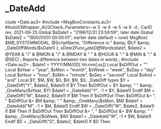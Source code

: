 # _DateAdd
clude &lt;Date.au3> #include &lt;MsgBoxConstants.au3> #AutoIt3Wrapper_AU3Check_Parameters=-w 3 -w 4 -w 5 -w 6 -d ; CarlD rev. 2021-09-25  Global $sDate1 = "2199/12/31 23:59:59"; later date Global $sDate2 = "1900/01/01 00:00:01"; earlier date (default = now)  MsgBox( $MB_SYSTEMMODAL, @ScriptName, "Difference is:" &amp; @LF &amp; _DateDiffWords($sDate1) ); $sDate2  Func _DateDiffWords($date1, $date2 = @YEAR &amp; "/" &amp; @MON &amp; "/" &amp; @MDAY &amp; " " &amp; @HOUR &amp; ":" &amp; @MIN &amp; ":" &amp; @SEC) ; Reports difference between two dates in words ; #include &lt;Date.au3> ; $date1 = YYYY/MM/DD[ hh:mm[:ss]]     Local $sDiffOut = ""     Local $sYear = "year", $sMon = "month", $sWeek = "week", $sDay = "day"     Local $sHour = "hour", $sMin = "minute", $sSec = "second"     Local $sAnd = "and"     Local $Y, $M, $W, $D, $H, $N, $S; _DateDiff types     $Y = _DateDiff("Y", $date2, $date1)     If $Y Then         $sDiffOut = $Y &amp; " " &amp; _OneMany($sYear, $Y)         $date1 = _DateAdd("Y", -1 * $Y, $date1)     EndIf     $M = _DateDiff("M", $date2, $date1)     If $M Then         If $sDiffOut Then $sDiffOut &amp;= ", "         $sDiffOut &amp;= $M &amp; " " &amp; _OneMany($sMon, $M)         $date1 = _DateAdd("M", -1 * $M, $date1)     EndIf     $W = _DateDiff("W", $date2, $date1)     If $W Then         If $sDiffOut Then $sDiffOut &amp;= ", "         $sDiffOut &amp;= $W &amp; " " &amp; _OneMany($sWeek, $W)         $date1 = _DateAdd("W", -1 * $W, $date1)     EndIf     $D = _DateDiff("D", $date2, $date1)     If $D Then

